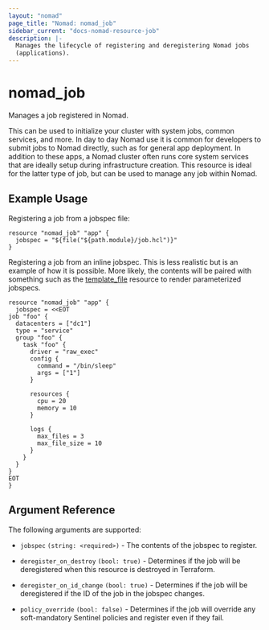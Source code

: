 ```yaml
---
layout: "nomad"
page_title: "Nomad: nomad_job"
sidebar_current: "docs-nomad-resource-job"
description: |-
  Manages the lifecycle of registering and deregistering Nomad jobs
  (applications).
---
```


# nomad_job

Manages a job registered in Nomad.

This can be used to initialize your cluster with system jobs, common services,
and more. In day to day Nomad use it is common for developers to submit jobs to
Nomad directly, such as for general app deployment. In addition to these apps, a
Nomad cluster often runs core system services that are ideally setup during
infrastructure creation. This resource is ideal for the latter type of job, but
can be used to manage any job within Nomad.

## Example Usage

Registering a job from a jobspec file:

```hcl
resource "nomad_job" "app" {
  jobspec = "${file("${path.module}/job.hcl")}"
}
```

Registering a job from an inline jobspec. This is less realistic but
is an example of how it is possible. More likely, the contents will
be paired with something such as the
[template_file](https://www.terraform.io/docs/providers/template/d/file.html)
resource to render parameterized jobspecs.

```hcl
resource "nomad_job" "app" {
  jobspec = <<EOT
job "foo" {
  datacenters = ["dc1"]
  type = "service"
  group "foo" {
    task "foo" {
      driver = "raw_exec"
      config {
        command = "/bin/sleep"
        args = ["1"]
      }

      resources {
        cpu = 20
        memory = 10
      }

      logs {
        max_files = 3
        max_file_size = 10
      }
    }
  }
}
EOT
}
```

## Argument Reference

The following arguments are supported:

- `jobspec` `(string: <required>)` - The contents of the jobspec to register.

- `deregister_on_destroy` `(bool: true)` - Determines if the job will be
  deregistered when this resource is destroyed in Terraform.

- `deregister_on_id_change` `(bool: true)` - Determines if the job will be
  deregistered if the ID of the job in the jobspec changes.

- `policy_override` `(bool: false)` - Determines if the job will override any
  soft-mandatory Sentinel policies and register even if they fail.
